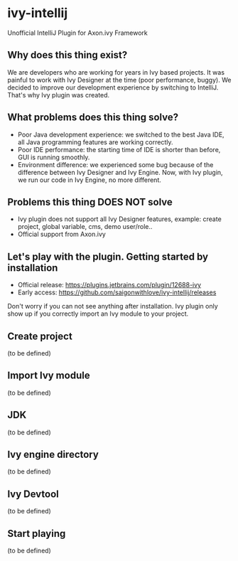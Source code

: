 # ivy-intellij
Unofficial IntelliJ Plugin for Axon.ivy Framework

## Why does this thing exist?
We are developers who are working for years in Ivy based projects. It was painful to work with Ivy Designer at the time 
(poor performance, buggy). We decided to improve our development experience by switching to IntelliJ. That's why Ivy 
plugin was created.

## What problems does this thing solve?
* Poor Java development experience: we switched to the best Java IDE, all Java programming features are working 
correctly.
* Poor IDE performance: the starting time of IDE is shorter than before, GUI is running smoothly.
* Environment difference: we experienced some bug because of the difference between Ivy Designer and Ivy Engine. Now, 
with Ivy plugin, we run our code in Ivy Engine, no more different.

## Problems this thing DOES NOT solve
* Ivy plugin does not support all Ivy Designer features, example: create project, global variable, cms, demo user/role..
* Official support from Axon.ivy

## Let's play with the plugin. Getting started by installation
* Official release: https://plugins.jetbrains.com/plugin/12688-ivy
* Early access: https://github.com/saigonwithlove/ivy-intellij/releases

Don't worry if you can not see anything after installation. Ivy plugin only show up if you correctly import an Ivy
module to your project.

## Create project
(to be defined)

## Import Ivy module
(to be defined)

## JDK
(to be defined)

## Ivy engine directory
(to be defined)

## Ivy Devtool
(to be defined)

## Start playing
(to be defined)